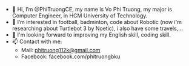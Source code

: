 - 👋 Hi, I’m @PhiTruongCE, my name is Vo Phi Truong, my major is Computer Engineer, in HCM University of Technology.
- 👀 I’m interested in football, badminton, code about Robotic (now i'm researching about Turtlebot 3 by Noetic), i also have some travels,...
- 💞️ I'm looking forward to improving my English skill, coding skill.
- 📫 Contact with me: 
  - Mail: phitruong112k@gmail.com
  - Facebook: facebook.com/phitruongbku

<!---
PhiTruongCE/PhiTruongCE is a ✨ special ✨ repository because its `README.md` (this file) appears on your GitHub profile.
You can click the Preview link to take a look at your changes.
--->
